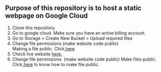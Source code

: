 ## Purpose of this repository is to host a static webpage on Google Cloud

1. Clone this repository.<br>
2. Go to google cloud. Make sure you have an active billing account.<br> 
3. Go to Storage > Create New Bucket > Upload required files<br> 
4. Change file permissions (make website code public)<br> 
Making a file public. Click<a href='https://cloud.google.com/storage/docs/access-control/making-data-public#buckets'> here </a><br>
5. Check live website <a href='https//www.storage.googleapis.com/ritaacademy/index.html'>here.</a>
4. Change file permissions. (make website code public)
Make files public. Click<a href='https://cloud.google.com/storage/docs/access-control/making-data-public#buckets'> here</a> to know how to make file public.


